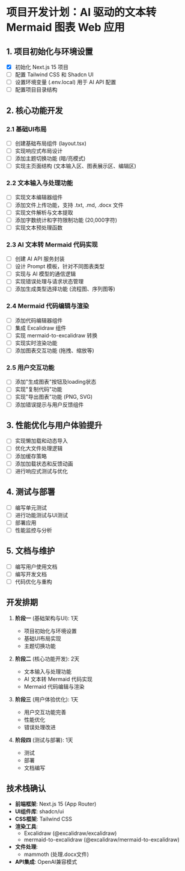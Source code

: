 # 项目开发计划：AI 驱动的文本转 Mermaid 图表 Web 应用

## 1. 项目初始化与环境设置

- [x] 初始化 Next.js 15 项目
- [ ] 配置 Tailwind CSS 和 Shadcn UI
- [ ] 设置环境变量 (.env.local) 用于 AI API 配置
- [ ] 配置项目目录结构

## 2. 核心功能开发

### 2.1 基础UI布局

- [ ] 创建基础布局组件 (layout.tsx)
- [ ] 实现响应式布局设计
- [ ] 添加主题切换功能 (暗/亮模式)
- [ ] 实现主页面结构 (文本输入区、图表展示区、编辑区)

### 2.2 文本输入与处理功能

- [ ] 实现文本编辑器组件
- [ ] 添加文件上传功能，支持 .txt, .md, .docx 文件
- [ ] 实现文件解析与文本提取
- [ ] 添加字数统计和字符限制功能 (20,000字符)
- [ ] 实现文本预处理函数

### 2.3 AI 文本转 Mermaid 代码实现

- [ ] 创建 AI API 服务封装
- [ ] 设计 Prompt 模板，针对不同图表类型
- [ ] 实现与 AI 模型的通信逻辑
- [ ] 实现错误处理与请求状态管理
- [ ] 添加生成类型选择功能 (流程图、序列图等)

### 2.4 Mermaid 代码编辑与渲染

- [ ] 添加代码编辑器组件
- [ ] 集成 Excalidraw 组件
- [ ] 实现 mermaid-to-excalidraw 转换
- [ ] 实现实时渲染功能
- [ ] 添加图表交互功能 (拖拽、缩放等)

### 2.5 用户交互功能

- [ ] 添加"生成图表"按钮及loading状态
- [ ] 实现"复制代码"功能
- [ ] 实现"导出图表"功能 (PNG, SVG)
- [ ] 添加错误提示与用户反馈组件

## 3. 性能优化与用户体验提升

- [ ] 实现懒加载和动态导入
- [ ] 优化大文件处理逻辑
- [ ] 添加缓存策略
- [ ] 添加加载状态和反馈动画
- [ ] 进行响应式测试与优化

## 4. 测试与部署

- [ ] 编写单元测试
- [ ] 进行功能测试与UI测试
- [ ] 部署应用
- [ ] 性能监控与分析

## 5. 文档与维护

- [ ] 编写用户使用文档
- [ ] 编写开发文档
- [ ] 代码优化与重构

## 开发排期

1. **阶段一** (基础架构与UI): 1天
   - 项目初始化与环境设置
   - 基础UI布局实现
   - 主题切换功能

2. **阶段二** (核心功能开发): 2天
   - 文本输入与处理功能
   - AI 文本转 Mermaid 代码实现
   - Mermaid 代码编辑与渲染

3. **阶段三** (用户体验优化): 1天
   - 用户交互功能完善
   - 性能优化
   - 错误处理改进

4. **阶段四** (测试与部署): 1天
   - 测试
   - 部署
   - 文档编写

## 技术栈确认

- **前端框架**: Next.js 15 (App Router)
- **UI组件库**: shadcn/ui
- **CSS框架**: Tailwind CSS
- **渲染工具**: 
  - Excalidraw (@excalidraw/excalidraw)
  - mermaid-to-excalidraw (@excalidraw/mermaid-to-excalidraw)
- **文件处理**: 
  - mammoth (处理.docx文件)
- **API集成**: OpenAI兼容模式 